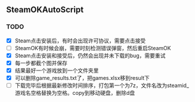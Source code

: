 ## SteamOKAutoScript

### TODO
- [x] Steam点击安装后，有时会出现许可协议，需要点击接受
- [ ] SteamOK有时候会崩，需要时刻检测错误弹窗，然后重启SteamOK
- [x] Steam点击安装和接受后，仍然会出现并未下载的bug，需要重试
- [x] 每一步都截个图并保存
- [x] 结果最好一个游戏放到一个文件夹里
- [x] 可以删除game_results.txt了，把games.xlsx移到result下
- [ ] 下载完毕后根据最新修改时间排序，打包第一个为7z，文件名改为steamid_游戏名空格替换为空格。copy到移动硬盘，删除d盘